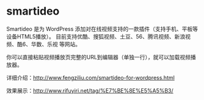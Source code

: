 smartideo
=========

Smartideo 是为 WordPress 添加对在线视频支持的一款插件（支持手机、平板等设备HTML5播放）。 目前支持优酷、搜狐视频、土豆、56、腾讯视频、新浪视频、酷6、华数、乐视 等网站。

你可以直接粘贴视频播放页完整的URL到编辑器（单独一行），就可以加载视频播放器。

详细介绍：http://www.fengziliu.com/smartideo-for-wordpress.html

效果展示：http://www.rifuyiri.net/tag/%E7%BE%8E%E5%A5%B3/

